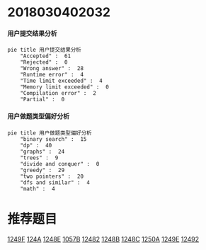 # 2018030402032

<!-- tabs:start -->



#### **用户提交结果分析**

```mermaid
pie title 用户提交结果分析
    "Accepted" :  61
    "Rejected" :  0
    "Wrong answer" :  28
    "Runtime error" :  4
    "Time limit exceeded" :  4
    "Memory limit exceeded" :  0
    "Compilation error" :  2
    "Partial" :  0
```

#### **用户做题类型偏好分析**

```mermaid
pie title 用户做题类型偏好分析
    "binary search" :  15
    "dp" :  40
    "graphs" :  24
    "trees" :  9
    "divide and conquer" :  0
    "greedy" :  29
    "two pointers" :  20
    "dfs and similar" :  4
    "math" :  4
```



<!-- tabs:end -->
# 推荐题目
[1249F](https://codeforces.com/contest/1249/problem/F)
[124A](https://codeforces.com/contest/124/problem/A)
[1248E](https://codeforces.com/contest/1248/problem/E)
[1057B](https://codeforces.com/contest/1057/problem/B)
[12482](https://codeforces.com/contest/1248/problem/2)
[1248B](https://codeforces.com/contest/1248/problem/B)
[1248C](https://codeforces.com/contest/1248/problem/C)
[1250A](https://codeforces.com/contest/1250/problem/A)
[1249E](https://codeforces.com/contest/1249/problem/E)
[12492](https://codeforces.com/contest/1249/problem/2)
